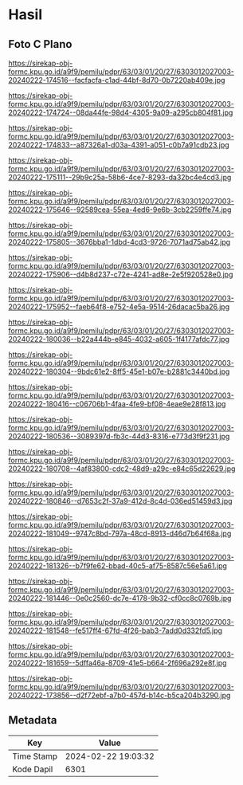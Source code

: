 # Hasil

## Foto C Plano

https://sirekap-obj-formc.kpu.go.id/a9f9/pemilu/pdpr/63/03/01/20/27/6303012027003-20240222-174516--facfacfa-c1ad-44bf-8d70-0b7220ab409e.jpg

https://sirekap-obj-formc.kpu.go.id/a9f9/pemilu/pdpr/63/03/01/20/27/6303012027003-20240222-174724--08da44fe-98d4-4305-9a09-a295cb804f81.jpg

https://sirekap-obj-formc.kpu.go.id/a9f9/pemilu/pdpr/63/03/01/20/27/6303012027003-20240222-174833--a87326a1-d03a-4391-a051-c0b7a91cdb23.jpg

https://sirekap-obj-formc.kpu.go.id/a9f9/pemilu/pdpr/63/03/01/20/27/6303012027003-20240222-175111--29b9c25a-58b6-4ce7-8293-da32bc4e4cd3.jpg

https://sirekap-obj-formc.kpu.go.id/a9f9/pemilu/pdpr/63/03/01/20/27/6303012027003-20240222-175646--92589cea-55ea-4ed6-9e6b-3cb2259ffe74.jpg

https://sirekap-obj-formc.kpu.go.id/a9f9/pemilu/pdpr/63/03/01/20/27/6303012027003-20240222-175805--3676bba1-1dbd-4cd3-9726-7071ad75ab42.jpg

https://sirekap-obj-formc.kpu.go.id/a9f9/pemilu/pdpr/63/03/01/20/27/6303012027003-20240222-175906--d4b8d237-c72e-4241-ad8e-2e5f920528e0.jpg

https://sirekap-obj-formc.kpu.go.id/a9f9/pemilu/pdpr/63/03/01/20/27/6303012027003-20240222-175952--faeb64f8-e752-4e5a-9514-26dacac5ba26.jpg

https://sirekap-obj-formc.kpu.go.id/a9f9/pemilu/pdpr/63/03/01/20/27/6303012027003-20240222-180036--b22a444b-e845-4032-a605-1f4177afdc77.jpg

https://sirekap-obj-formc.kpu.go.id/a9f9/pemilu/pdpr/63/03/01/20/27/6303012027003-20240222-180304--9bdc61e2-8ff5-45e1-b07e-b2881c3440bd.jpg

https://sirekap-obj-formc.kpu.go.id/a9f9/pemilu/pdpr/63/03/01/20/27/6303012027003-20240222-180416--c06706b1-4faa-4fe9-bf08-4eae9e28f813.jpg

https://sirekap-obj-formc.kpu.go.id/a9f9/pemilu/pdpr/63/03/01/20/27/6303012027003-20240222-180536--3089397d-fb3c-44d3-8316-e773d3f9f231.jpg

https://sirekap-obj-formc.kpu.go.id/a9f9/pemilu/pdpr/63/03/01/20/27/6303012027003-20240222-180708--4af83800-cdc2-48d9-a29c-e84c65d22629.jpg

https://sirekap-obj-formc.kpu.go.id/a9f9/pemilu/pdpr/63/03/01/20/27/6303012027003-20240222-180846--d7653c2f-37a9-412d-8c4d-036ed51459d3.jpg

https://sirekap-obj-formc.kpu.go.id/a9f9/pemilu/pdpr/63/03/01/20/27/6303012027003-20240222-181049--9747c8bd-797a-48cd-8913-d46d7b64f68a.jpg

https://sirekap-obj-formc.kpu.go.id/a9f9/pemilu/pdpr/63/03/01/20/27/6303012027003-20240222-181326--b7f9fe62-bbad-40c5-af75-8587c56e5a61.jpg

https://sirekap-obj-formc.kpu.go.id/a9f9/pemilu/pdpr/63/03/01/20/27/6303012027003-20240222-181446--0e0c2560-dc7e-4178-9b32-cf0cc8c0769b.jpg

https://sirekap-obj-formc.kpu.go.id/a9f9/pemilu/pdpr/63/03/01/20/27/6303012027003-20240222-181548--fe517ff4-67fd-4f26-bab3-7add0d332fd5.jpg

https://sirekap-obj-formc.kpu.go.id/a9f9/pemilu/pdpr/63/03/01/20/27/6303012027003-20240222-181659--5dffa46a-8709-41e5-b664-2f696a292e8f.jpg

https://sirekap-obj-formc.kpu.go.id/a9f9/pemilu/pdpr/63/03/01/20/27/6303012027003-20240222-173856--d2f72ebf-a7b0-457d-b14c-b5ca204b3290.jpg


## Metadata

| Key        | Value               |
| ---------- | ------------------- |
| Time Stamp | 2024-02-22 19:03:32 |
| Kode Dapil | 6301                |



